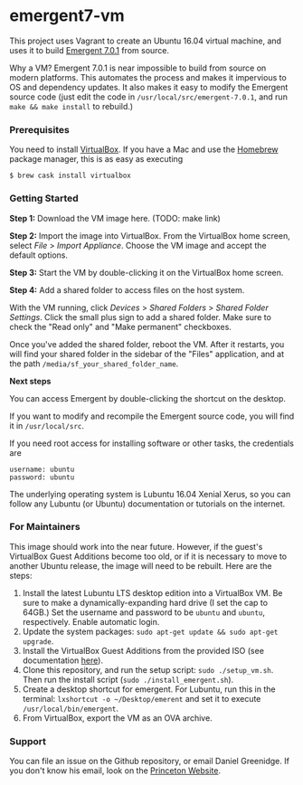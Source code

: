 # emergent7-vm

This project uses Vagrant to create an Ubuntu 16.04 virtual machine,
and uses it to build [Emergent
7.0.1](https://grey.colorado.edu/emergent/index.php/Main_Page) from source.

Why a VM? Emergent 7.0.1 is near impossible to build from source on
modern platforms.  This automates the process and makes it impervious
to OS and dependency updates. It also makes it easy to modify the
Emergent source code (just edit the code in `/usr/local/src/emergent-7.0.1`,
and run `make && make install` to rebuild.)

### Prerequisites
You need to install [VirtualBox](https://www.virtualbox.org). If you have a Mac
and use the [Homebrew](https://brew.sh) package manager, this is as easy as
executing

```
$ brew cask install virtualbox
```

### Getting Started

**Step 1:** Download the VM image here. (TODO: make link)

**Step 2:** Import the image into VirtualBox. From the VirtualBox home screen,
select *File* > *Import Appliance*. Choose the VM image and accept the default
options.

**Step 3:** Start the VM by double-clicking it on the VirtualBox home screen.

**Step 4:** Add a shared folder to access files on the host system.

With the VM running,
click *Devices* > *Shared Folders* > *Shared Folder Settings*. Click the small
plus sign to add a shared folder. Make sure to check the "Read only" and "Make
permanent" checkboxes.

Once you've added the shared folder, reboot the VM. After it restarts, you will
find your shared folder in the sidebar of the "Files" application, and at the
path `/media/sf_your_shared_folder_name`.

**Next steps**

You can access Emergent by double-clicking the shortcut on the desktop.

If you want to modify and recompile the Emergent source code, you will find it
in `/usr/local/src`.

If you need root access for installing software or other tasks,
the credentials are

```
username: ubuntu
password: ubuntu
```

The underlying operating system is Lubuntu 16.04 Xenial Xerus, so you can follow
any Lubuntu (or Ubuntu) documentation or tutorials on the internet.

### For Maintainers
This image should work into the near future. However, if the guest's VirtualBox
Guest Additions become too old, or if it is necessary to move to another Ubuntu
release, the image will need to be rebuilt. Here are the steps:

1. Install the latest Lubuntu LTS desktop edition into a VirtualBox
   VM. Be sure to make a dynamically-expanding hard drive (I set the
   cap to 64GB.) Set the username and password to be `ubuntu` and
   `ubuntu`, respectively. Enable automatic login.
2. Update the system packages: `sudo apt-get update && sudo apt-get upgrade`.
3. Install the VirtualBox Guest Additions from the provided ISO (see
   documentation
   [here](https://www.virtualbox.org/manual/ch04.html#idm1959)).
5. Clone this repository, and run the setup script: `sudo
   ./setup_vm.sh`. Then run the install script (`sudo
   ./install_emergent.sh`).
6. Create a desktop shortcut for emergent. For Lubuntu, run this in
   the terminal: `lxshortcut -o ~/Desktop/emerent` and set it to execute
   `/usr/local/bin/emergent`.
7. From VirtualBox, export the VM as an OVA archive.

### Support
You can file an issue on the Github repository, or email Daniel Greenidge.
If you don't know his email, look on the
[Princeton Website](https://www.princeton.edu/search/people-advanced).
